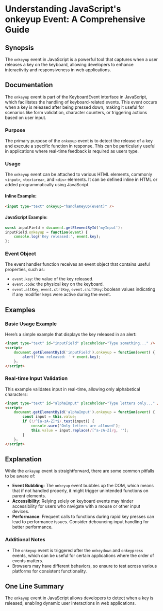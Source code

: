 <!--
Meta Description: # Understanding JavaScript's onkeyup Event: A Comprehensive Guide ## Synopsis The `onkeyup` event in JavaScript is a powerful tool that captures when ...
Meta Keywords: event, onkeyup, key, input, javascript
-->

# Understanding JavaScript's onkeyup Event: A Comprehensive Guide

## Synopsis
The `onkeyup` event in JavaScript is a powerful tool that captures when a user releases a key on the keyboard, allowing developers to enhance interactivity and responsiveness in web applications.

## Documentation
The `onkeyup` event is part of the KeyboardEvent interface in JavaScript, which facilitates the handling of keyboard-related events. This event occurs when a key is released after being pressed down, making it useful for scenarios like form validation, character counters, or triggering actions based on user input.

### Purpose
The primary purpose of the `onkeyup` event is to detect the release of a key and execute a specific function in response. This can be particularly useful in applications where real-time feedback is required as users type.

### Usage
The `onkeyup` event can be attached to various HTML elements, commonly `<input>`, `<textarea>`, and `<div>` elements. It can be defined inline in HTML or added programmatically using JavaScript.

#### Inline Example:
```html
<input type="text" onkeyup="handleKeyUp(event)" />
```

#### JavaScript Example:
```javascript
const inputField = document.getElementById('myInput');
inputField.onkeyup = function(event) {
    console.log('Key released:', event.key);
};
```

### Event Object
The event handler function receives an event object that contains useful properties, such as:
- `event.key`: the value of the key released.
- `event.code`: the physical key on the keyboard.
- `event.altKey`, `event.ctrlKey`, `event.shiftKey`: boolean values indicating if any modifier keys were active during the event.

## Examples
### Basic Usage Example
Here’s a simple example that displays the key released in an alert:

```html
<input type="text" id="inputField" placeholder="Type something..." />
<script>
    document.getElementById('inputField').onkeyup = function(event) {
        alert('You released: ' + event.key);
    };
</script>
```

### Real-time Input Validation
This example validates input in real-time, allowing only alphabetical characters:

```html
<input type="text" id="alphaInput" placeholder="Type letters only..." />
<script>
    document.getElementById('alphaInput').onkeyup = function(event) {
        const input = this.value;
        if (!/^[a-zA-Z]*$/.test(input)) {
            console.warn('Only letters are allowed');
            this.value = input.replace(/[^a-zA-Z]/g, '');
        }
    };
</script>
```

## Explanation
While the `onkeyup` event is straightforward, there are some common pitfalls to be aware of:
- **Event Bubbling**: The `onkeyup` event bubbles up the DOM, which means that if not handled properly, it might trigger unintended functions on parent elements.
- **Accessibility**: Relying solely on keyboard events may hinder accessibility for users who navigate with a mouse or other input devices.
- **Performance**: Frequent calls to functions during rapid key presses can lead to performance issues. Consider debouncing input handling for better performance.

### Additional Notes
- The `onkeyup` event is triggered after the `onkeydown` and `onkeypress` events, which can be useful for certain applications where the order of events matters.
- Browsers may have different behaviors, so ensure to test across various platforms for consistent functionality.

## One Line Summary
The `onkeyup` event in JavaScript allows developers to detect when a key is released, enabling dynamic user interactions in web applications.